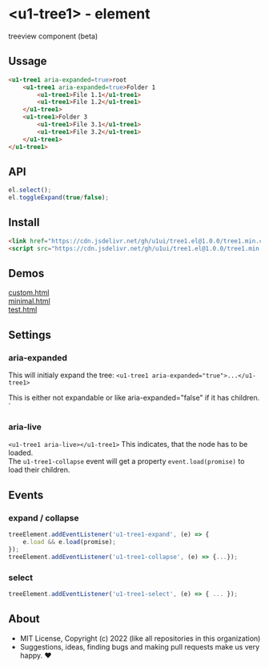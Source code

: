 # &lt;u1-tree1&gt; - element
treeview component (beta)

## Ussage

```html
<u1-tree1 aria-expanded=true>root
    <u1-tree1 aria-expanded=true>Folder 1
        <u1-tree1>File 1.1</u1-tree1>
        <u1-tree1>File 1.2</u1-tree1>
    </u1-tree1>
    <u1-tree1>Folder 3
        <u1-tree1>File 3.1</u1-tree1>
        <u1-tree1>File 3.2</u1-tree1>
    </u1-tree1>
</u1-tree1>
```

## API

```js
el.select();
el.toggleExpand(true/false);
```

## Install

```html
<link href="https://cdn.jsdelivr.net/gh/u1ui/tree1.el@1.0.0/tree1.min.css" rel=stylesheet>
<script src="https://cdn.jsdelivr.net/gh/u1ui/tree1.el@1.0.0/tree1.min.js" type=module>
```

## Demos

[custom.html](https://raw.githack.com/u1ui/tree1.el/main/tests/custom.html)  
[minimal.html](https://raw.githack.com/u1ui/tree1.el/main/tests/minimal.html)  
[test.html](https://raw.githack.com/u1ui/tree1.el/main/tests/test.html)  

## Settings

### aria-expanded
This will initialy expand the tree:
```<u1-tree1 aria-expanded="true">...</u1-tree1>```

This is either not expandable or like aria-expanded="false" if it has children.
`<u1-tree1></u1-tree1>

### aria-live
`<u1-tree1 aria-live></u1-tree1>`
This indicates, that the node has to be loaded.  
The `u1-tree1-collapse` event will get a property `event.load(promise)` to load their children.

## Events

### expand / collapse
```js
treeElement.addEventListener('u1-tree1-expand', (e) => {
    e.load && e.load(promise);
});
treeElement.addEventListener('u1-tree1-collapse', (e) => {...});
```

### select
```js
treeElement.addEventListener('u1-tree1-select', (e) => { ... });
```

## About

- MIT License, Copyright (c) 2022 <u1> (like all repositories in this organization) <br>
- Suggestions, ideas, finding bugs and making pull requests make us very happy. ♥


